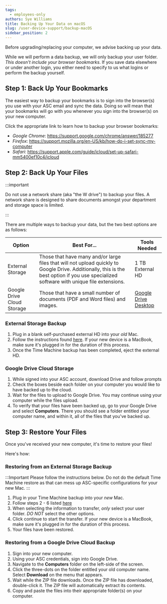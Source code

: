 ```yaml
---
tags:
  - employees-only
authors: Sye Williams
title: Backing Up Your Data on macOS
slug: /user-device-support/backup-macOS
sidebar_position: 2
---
```

Before upgrading/replacing your computer, we advise backing up your data. 

While we will perform a data backup, we will only backup your user folder. *This doesn't include your browser bookmarks*. If you save data elsewhere or under another login, you either need to specify to us what logins or perform the backup yourself. 

## Step 1: Back Up Your Bookmarks
The easiest way to backup your bookmarks is to sign into the browser(s) you use with your ASC email and sync the data. Doing so will mean that your bookmarks will go with you whenever you sign into the browser(s) on your new computer. 

Click the appropriate link to learn how to backup your browser bookmarks:
- *Google Chrome*: https://support.google.com/chrome/answer/185277
- *Firefox*: https://support.mozilla.org/en-US/kb/how-do-i-set-sync-my-computer
- *Safari*: https://support.apple.com/guide/icloud/set-up-safari-mm5400ef10c4/icloud

## Step 2: Back Up Your Files

:::important

Do not use a network share (aka "the W drive") to backup your files. A network share is designed to share documents amongst your department and storage space is limited.

:::


There are multiple ways to backup your data, but the two best options are as follows:

| Option                     | Best For...                                                  | Tools Needed                                                 |
| -------------------------- | ------------------------------------------------------------ | ------------------------------------------------------------ |
| External Storage           | Those that have many and/or large files that will not upload quickly to Google Drive. Additionally, this is the best option if you use specialized software with unique file extensions. | 1 TB External HD                                             |
| Google Drive Cloud Storage | Those that have a small number of documents (PDF and Word files) and images. | [Google Drive Desktop](https://www.google.com/drive/download/) |
### External Storage Backup

1. Plug in a blank self-purchased external HD into your *old* Mac.
2. Follow the instructions found [here](https://support.apple.com/en-us/HT201250). If your new device is a MacBook, make sure it's plugged in for the duration of this process.
3. Once the Time Machine backup has been completed, eject the external HD.

### Google Drive Cloud Storage
1. While signed into your ASC account, download Drive and follow prompts
2. Check the boxes beside each folder on your computer you would like to have backed up to the cloud.
3. Wait for the files to upload to Google Drive. You may continue using your computer while the files upload.
4. To verify that your files have been backed up, go to your Google Drive and select **Computers**. There you should see a folder entitled your computer name, and within it, all of the files that you've backed up. 

## Step 3: Restore Your Files
Once you've received your new computer, it's time to restore your files!

Here's how:

### Restoring from an External Storage Backup

:::Important
Please follow the instructions below. Do not do the default Time Machine restore as that can mess up ASC-specific configurations for your new Mac.
:::

1. Plug in your Time Machine backup into your *new* Mac.
2. Follow steps 2 - 6 listed [here](https://support.apple.com/en-us/HT203981)
3. When selecting the information to transfer, *only* select your user folder. *DO NOT* select the other options.
4. Click continue to start the transfer. If your new device is a MacBook, make sure it's plugged in for the duration of this process.
9. Your files have been restored.
### Restoring from a Google Drive Cloud Backup
1. Sign into your new computer. 
2. Using your ASC credentials, sign into Google Drive. 
3. Navigate to the **Computers** folder on the left-side of the screen. 
4. Click the three-dots on the folder entitled your old computer name. Select **Download** on the menu that appears.
5. Wait while the ZIP file downloads. Once the ZIP file has downloaded, double-click it. The ZIP file will automatically extract its contents.
7. Copy and paste the files into their appropriate folder(s) on your computer. 